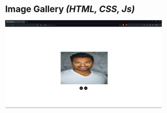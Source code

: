 # Image Gallery _(HTML, CSS, Js)_
![alt text](https://github.com/AkashKobal/web-development/blob/main/16.%20Image%20Gallery/Screenshot%20(325).png)
